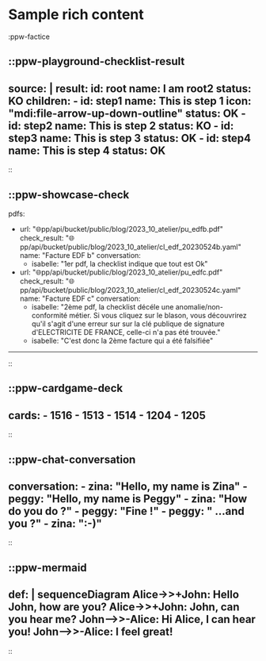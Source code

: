 # Sample rich content


:ppw-factice



::ppw-playground-checklist-result
---
source: |
    result:
        id: root
        name: I am root2
        status: KO
        children:
        - id: step1
          name: This is step 1
          icon: "mdi:file-arrow-up-down-outline"
          status: OK
        - id: step2
          name: This is step 2
          status: KO
        - id: step3
          name: This is step 3
          status: OK
        - id: step4
          name: This is step 4
          status: OK
---
::


::ppw-showcase-check
---  
pdfs:
- url: "🌐pp/api/bucket/public/blog/2023_10_atelier/pu_edfb.pdf"
  check_result: "🌐pp/api/bucket/public/blog/2023_10_atelier/cl_edf_20230524b.yaml"
  name: "Facture EDF b"
  conversation:
    - isabelle: "1er pdf, la checklist indique que tout est Ok"
- url: "🌐pp/api/bucket/public/blog/2023_10_atelier/pu_edfc.pdf"
  check_result: "🌐pp/api/bucket/public/blog/2023_10_atelier/cl_edf_20230524c.yaml"
  name: "Facture EDF c"
  conversation:
    - isabelle: "2ème pdf, la checklist décéle une anomalie/non-conformité métier. Si vous cliquez sur le blason, vous découvrirez qu'il s'agit d'une erreur sur sur la clé publique de signature d'ELECTRICITE DE FRANCE, celle-ci n'a pas été trouvée." 
    - isabelle: "C'est donc la 2ème facture qui a été falsifiée"                    
---
:: 


::ppw-cardgame-deck
---
cards:
    - 1516
    - 1513
    - 1514
    - 1204
    - 1205
---
::

::ppw-chat-conversation
---
conversation:
    - zina: "Hello, my name is Zina"
    - peggy: "Hello, my name is Peggy"
    - zina: "How do you do ?"
    - peggy: "Fine !"
    - peggy: " ...and you ?"
    - zina: ":-)"
---
::


::ppw-mermaid
---
def: |
    sequenceDiagram
        Alice->>+John: Hello John, how are you?
        Alice->>+John: John, can you hear me?
        John-->>-Alice: Hi Alice, I can hear you!
        John-->>-Alice: I feel great!
---
::
